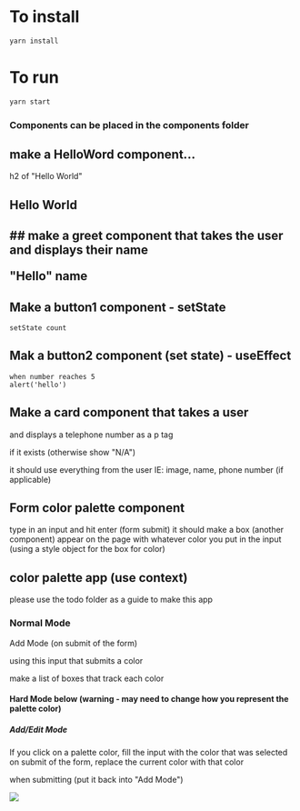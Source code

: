 # To install

```bash
yarn install
```
# To run

```bash
yarn start
```

### Components can be placed in the components folder

## make a HelloWord component...

h2 of "Hello World"
<h2>Hello World<h2>
## make a greet component that takes the user and displays their name

"Hello" name


## Make a button1 component - setState
    setState count

## Mak a button2 component (set state) - useEffect
    when number reaches 5
    alert('hello')

## Make a card component that takes a user

and displays a telephone number as a p tag

if it exists (otherwise show "N/A")

it should use everything from the user
IE: image, name, phone number (if applicable)

## Form color palette component

type in an input and hit enter (form submit)
it should make a box (another component) appear on the page
with whatever color you put in the input (using a style object for the box for color)

## color palette app (use context)

please use the todo folder as a guide to make this app

### Normal Mode

Add Mode (on submit of the form)

using this input that submits a color

make a list of boxes that track each color


#### Hard Mode below (warning - may need to change how you represent the palette color)

##### Add/Edit Mode

If you click on a palette color,
fill the input with the color that was selected
on submit of the form,
replace the current color with that color

when submitting (put it back into "Add Mode")

![](mockup.png)


